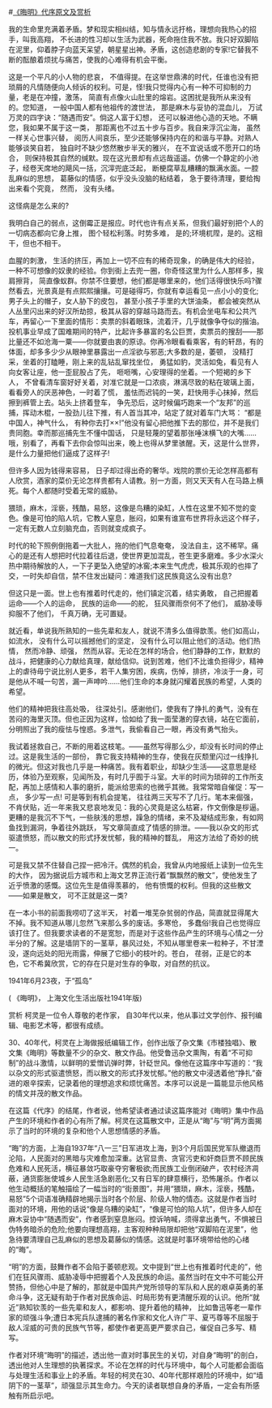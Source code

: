 #[《晦明》代序原文及赏析](https://www.vrrw.net/wx/14376.html)

我的生命里充满着矛盾。梦和现实相纠结，知与情永远扜格，理想向我热心的招手，叫我高翔， 不长进的性习却以生活为武器，死命拖住我不放。我只好双脚陷在泥里，仰着脖子向蓝天呆望，朝星星出神。矛盾，这创造悲剧的专家!它替我不断的酝酿着烦扰与痛苦，使我的心难得有机会平衡。

这是一个平凡的小人物的悲哀， 不值得提。在这举世鼎沸的时代，任谁也没有把琐屑的凡情随便向人倾诉的权利。可是，怪!我只觉得内心有一种不可抑制的力量，老是在冲撞，激荡， 简直有点像火山肚里的熔岩。这困扰是我所从来没有的。您知道， 一般中国人都有他祖传的渡世法， 那是麻木与妥协的混血儿， 万试万灵的四字诀：“随遇而安”。倘这人富于幻想， 还可以躲进他心造的天地。不瞒您，我如果不属于这一类， 那距离也不过五十步与百步。我自来浮沉尘海， 虽然一样关心世事兴替， 阅历人间哀乐，至少还能够保持内在的和谐与平静。对熟人能够谈笑自若， 独自时不缺少悠然散步半天的雅兴， 在不宜说话或不愿开口的场合， 则保持极其自然的缄默。现在这光景却有点远哉遥遥。仿佛一个静定的小池子，经卷天席地的飓风一括，沉滓兜底泛起， 断梗腐草乱糟糟的飘满水面。一腔乱麻似的思想， 葛藤似的情感，似乎没头没脑的粘结着， 急于要待清理，要给掏出来看个究竟， 然而， 没有头绪。

这怪病是怎么来的?

我明白自己的弱点，这倒霉正是报应。时代也许有点关系，但我们最好别把个人的一切病态都向它身上推， 图个轻松利落。时势多难， 是的;环境杌陧，是的。这相干，但也不相干。

血腥的刺激， 生活的挤压，再加上一切不应有的稀奇现象，的确是伟大的经验， 一种不可想像的奴隶的经验。你到街上去兜一圈，你奇怪这里为什么人那样多，挨肩擦背， 简直像蚁群。你禁不住要想，他们都是哪里来的，他们活得很快乐吗?骤然看去，光景真是有点熙熙攘攘。可是碰得巧，你就有幸运看见一点小小的变化; 男子头上的帽子，女人胁下的皮包， 甚至小孩子手里的大饼油条， 都会被突然从人丛里闪出来的好汉所劫掠，极其从容的穿越马路而去。有机会坐电车和公共汽车，再留心一下里面的情形：卖票的斜着眼珠，流着汗，几乎就像争夺似的揩油。投机事业早成了国难期间的特产，比起许多暴富的名公巨贾，卖票员的搜刮——那比量还不如沧海一粟——你就要由衷的原谅。你再冷眼看看乘客，有的轩昂，有的体面，却多多少少从眼神里暴露出一点淫欲与邪恶;大多数的是，萎顿， 没精打采，坐着的打瞌睡，刚上来的乱钻乱窜找坐位， 勇猛如豹，灵活如兔，看见有人向女客让座，他一歪屁股占了先， 咂咂嘴，心安理得的坐着。一个短褐的乡下人， 不曾看清车窗好好关着，对准它就是一口浓痰，淋漓尽致的粘在玻璃上面，看看旁人的厌恶神色，一时着了慌， 羞怯而迟钝的一笑，赶快用手心抹掉，然后擦到裤管上去。站头上挤着登车， 争先恐后，这时候偏巧跑来一个“友邦”的巡捕，挥动木棍，一股劲儿往下推，有人首当其冲，站定了就对着车门大骂： “都是中国人，神气什么， 有种你去打××!”他没有留心把他推下去的那位，并不是我们贵同胞。幸而那巡捕先生不懂中国话， 只是轻蔑的望着那张唾沫横飞的大嘴……哦，别看了，再看下去你会惊叫出来，晚上也得从梦里骇醒。天，这是什么世界，是什么力量把他们逼成了这样子!



但许多人因为钱得来容易， 日子却过得出奇的奢华。戏院的票价无论怎样高都有人欣赏，酒家的菜价无论怎样贵都有人请教。别一方面，则又天天有人在马路上横死。每个人都随时受着无常的威胁。

猥琐，麻木，淫亵，残酷，易怒，这像是鸟糟的染缸，人性在这里不知不觉的变色。像是可怕的陷人坑，它教人窒息，胀闷，如果有谁宣布世界将永远这个样子，一定有无数人立刻脑充血，否则就变成疯子。

时代的轮下照例倒拖着一大批人，拖的他们气息奄奄， 没法自主，这不稀罕。痛心的是还有人想把时代拉着往后退，使世界更加混乱，苍生更多磨难。多少水深火热中期待解放的人，一下子更坠入绝望的冰窖;本来生气虎虎，极其乐观的也摔了交，一时失却自信，禁不住发出疑问：难道我们这民族竟这么没有出息?

但这只是一面。世上也有推着时代走的，他们镇定沉着，结实勇敢， 自己把握着运命——个人的运命， 民族的运命——的舵， 狂风骤雨奈何不了他们， 威胁凌辱抑服不了他们， 千真万确，无可置疑。

就近看，单说我所熟知的一些先辈和友人，就说不清多么值得歆羡。他们如高山， 如流水， 没有什么可以摇撼他们的坚定， 没有什么可以阻止他们的活动。他们热情， 然而冷静、顽强， 然而从容。无论在怎样的场合，他们静静的工作，默默的战斗，把健康的心力献给真理，献给信仰。说到苦难，他们不比谁负担得少，精神上的虐待毋宁说比别人更多，若干人集穷困，疾病，伤悼，排挤，冷淡于一身，可是他从不喊一句苦，漏一声呻吟……他们生命的本身就闪耀着民族的希望，人类的希望。

他们的精神把我往高处吸， 往深处引。感谢他们，使我有了挣扎的勇气，没有在苦闷的海里灭顶。但也正因为这样，恰如给了我一面莹澈的穿衣镜，站在它面前，分明照出了我的瘦怯与惶惑。多泄气，我偷看自己一眼，再没有勇气抬头。

我试着拯救自己，不断的用着这枝笔。——虽然写得那么少，却没有长时间的停止过。这是我生活的一部份， 靠它我支持精神的生存，使我在灰颓里闪过一线挣扎的微光。但这对我也几乎是一种痛苦。我有着职业，却缺少生活——这意思是经历，体验乃至观察，见闻所及，有时几乎囿于斗室。大半的时间为琐碎的工作所支配，再加上感情和人事的磨折，能派给思索的也微乎其微。我常常暗自催促：写一点， 多少写一点! 可是等到有机会提笔， 往往两三天写不了几行。笔本来倔强，不肯伏贴，近一年来我又悲哀地发见：我的心灵竟是这么枯窘，作文倒像是桚逼。更糟的是我沉不下气，一些肤浅的思想，躁急的情绪，来不及凝结成形象，有如网鱼找到漏洞，争着往外跳跃， 写文章简直成了情感的排泄。——我以杂文的形式驱遣愤怒，而以散文的形式抒发忧郁，我的精神的瞀乱， 用这方法给了奇妙的统一。

可是我又禁不住替自己捏一把冷汗。偶然的机会，我曾从内地报纸上读到一位先生的大作， 因为据说后方城市和上海文艺界正流行着“飘飘然的散文”，使他发生了近乎愤激的感慨。这位先生是值得羡慕的， 他有愤慨的权利。但我的这些散文——如果是散文， 可不正就是这一类?

在一本小书的前面我唠叨了这半天， 衬着一堆芜杂贫弱的作品，简直就显得尾大不掉。我不知道从哪儿忽然飞来那么多的废话。多寒伧， 多蠢俗!我自己也觉得应该打住了。但我要求读者的不是宽恕，而是对于这些作品产生的环境与心情之一分半分的了解。这是墙阴下的一茎草，暴风过处，不知从哪里卷来一粒种子，不甘湮没，遂向远处的阳光雨露，伸展了它细小的枝叶的。苍白， 荏弱，正是它的本色，它不希冀欣赏，它的存在只是对生存的争取，对自然的抗议。

1941年6月23夜，于“孤岛”

( 《晦明》， 上海文化生活出版社1941年版)

赏析 柯灵是一位令人尊敬的老作家， 自30年代以来，他从事过文学创作、报刊编辑、电影艺术等，都很有成绩。

30、40年代，柯灵在上海做报纸编辑工作，创作出版了杂文集《市楼独唱》、散文集《晦明》等数量不少的杂文、散文作品。他受鲁迅杂文熏陶，有着“不可抑制”的战斗激情，以鲜明的爱憎讥弹时弊，针砭世风。像他在这篇序中写道的：“我以杂文的形式驱遣愤怒，而以散文的形式抒发忧郁。”他的散文中浸透着他“挣扎”奋进的艰辛探索，记录着他的理想追求和烦忧痛苦。本序可以说是一篇能显示他风格的情文并茂的散文作品。

在这篇《代序》的结尾，作者说，他希望读者通过读这篇序能对《晦明》集中作品产生的环境和作者的心有所了解。柯灵在这篇散文中，正是从“晦”与“明”两方面揭示了当时的环境的复杂和他个人思想情感的矛盾。

“晦”的方面，上海自1937年“八一三”日军进攻上海，到3个月后国民党军队撤退而沦陷，人民面对的黑暗与灾难愈加深重。达官显贵、贪官污吏和奸商巨贾不顾民族危难和人民死活，横征暴敛巧取豪夺穷奢极欲;而民族工业倒闭破产，农村经济凋蔽，通货膨胀使城乡人民生活急剧恶化;又有日军的肆意横行，恐怖屠杀。作者以他生动概括的笔触描绘了一幅当时的“街景图”，并用“猥琐，麻木，淫亵，残酷，易怒”5个词语准确精辟地揭示当时各个阶层、阶级人物的情态。这就是作者当时面对的环境，用他的话说“像是乌糟的染缸”，“像是可怕的陷人坑”，但许多人却在麻木妥协中“随遇而安”，作者感到窒息胀闷。控诉呐喊，须得拿出勇气，不惧被日伪特务暗杀的危险;他要向理想高翔，主客观种种局限却把他“双脚陷在泥里”，他急待要清理自己乱麻似的思想及葛藤似的情感。这就是时事环境带给他的心绪的“晦”。

“明”的方面，鼓舞作者不会陷于萎顿悲观。文中提到“世上也有推着时代走的”，他们在狂风骤雨、威胁凌辱中把握着个人及民族的命运。虽然当时在文中不可能公开赞扬，但他心中是了解的，那就是中国共产党所领导的军队和人民的艰卓英勇的革命斗争，这无疑有助于作者对民族命运、时局形势有更清醒乐观的认识。他所“就近”熟知钦羡的一些先辈和友人，都影响、提升着他的精神， 比如鲁迅等老一辈作家的顽强斗争;遭日本宪兵队逮捕的著名作家和文化人许广平、夏丐尊等不屈服于敌人淫威的可贵的民族气节等，都使作者更高更严要求自己，催促自己多写、精写。

作者对环境“晦明”的描述，透出他一直对时事民生的关切，对自身“晦明”的剖白，透出他对人生理想的执著探求。不论在怎样的时代与环境中，每个人可能都会面临与处理生活和事业上的矛盾。年轻的柯灵在30、40年代那样艰险的环境中，如“墙阴下的一茎草”，顽强显示其生命力。今天的读者联想自身的矛盾，一定会有所感触有所启示吧。

